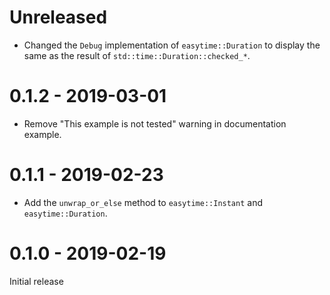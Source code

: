 # Unreleased

* Changed the `Debug` implementation of `easytime::Duration` to display the same as the result of `std::time::Duration::checked_*`.

# 0.1.2 - 2019-03-01

* Remove "This example is not tested" warning in documentation example.

# 0.1.1 - 2019-02-23

* Add the `unwrap_or_else` method to `easytime::Instant` and `easytime::Duration`.

# 0.1.0 - 2019-02-19

Initial release
